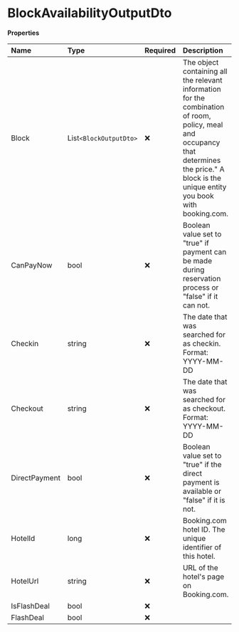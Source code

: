 # BlockAvailabilityOutputDto

**Properties**

| Name          | Type                   | Required | Description                                                                                                                                                                                    |
| :------------ | :--------------------- | :------- | :--------------------------------------------------------------------------------------------------------------------------------------------------------------------------------------------- |
| Block         | List`<BlockOutputDto>` | ❌       | The object containing all the relevant information for the combination of room, policy, meal and occupancy that determines the price." A block is the unique entity you book with booking.com. |
| CanPayNow     | bool                   | ❌       | Boolean value set to "true" if payment can be made during reservation process or "false" if it can not.                                                                                        |
| Checkin       | string                 | ❌       | The date that was searched for as checkin. Format: YYYY-MM-DD                                                                                                                                  |
| Checkout      | string                 | ❌       | The date that was searched for as checkout. Format: YYYY-MM-DD                                                                                                                                 |
| DirectPayment | bool                   | ❌       | Boolean value set to "true" if the direct payment is available or "false" if it is not.                                                                                                        |
| HotelId       | long                   | ❌       | Booking.com hotel ID. The unique identifier of this hotel.                                                                                                                                     |
| HotelUrl      | string                 | ❌       | URL of the hotel's page on Booking.com.                                                                                                                                                        |
| IsFlashDeal   | bool                   | ❌       |                                                                                                                                                                                                |
| FlashDeal     | bool                   | ❌       |                                                                                                                                                                                                |

<!-- This file was generated by liblab | https://liblab.com/ -->
